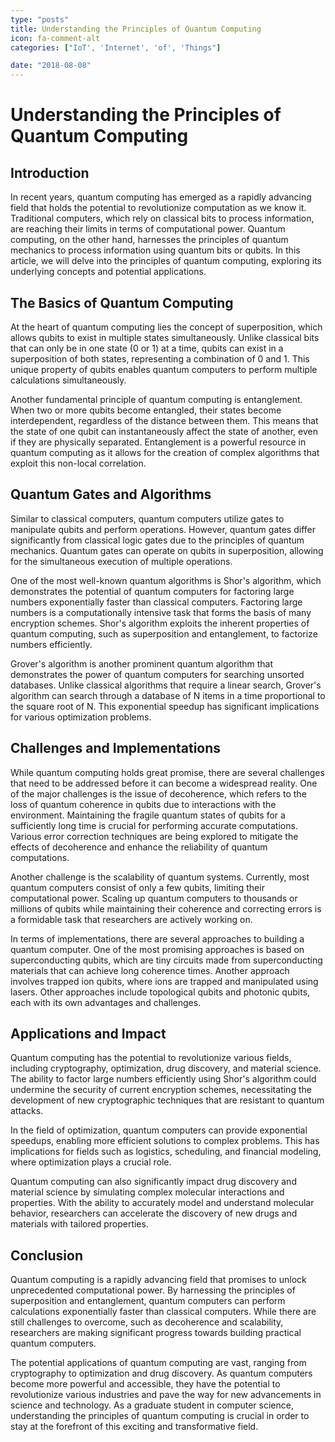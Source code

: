 ```yaml
---
type: "posts"
title: Understanding the Principles of Quantum Computing
icon: fa-comment-alt
categories: ["IoT', 'Internet', 'of', 'Things"]

date: "2018-08-08"
---
```




# Understanding the Principles of Quantum Computing

## Introduction

In recent years, quantum computing has emerged as a rapidly advancing field that holds the potential to revolutionize computation as we know it. Traditional computers, which rely on classical bits to process information, are reaching their limits in terms of computational power. Quantum computing, on the other hand, harnesses the principles of quantum mechanics to process information using quantum bits or qubits. In this article, we will delve into the principles of quantum computing, exploring its underlying concepts and potential applications.

## The Basics of Quantum Computing

At the heart of quantum computing lies the concept of superposition, which allows qubits to exist in multiple states simultaneously. Unlike classical bits that can only be in one state (0 or 1) at a time, qubits can exist in a superposition of both states, representing a combination of 0 and 1. This unique property of qubits enables quantum computers to perform multiple calculations simultaneously.

Another fundamental principle of quantum computing is entanglement. When two or more qubits become entangled, their states become interdependent, regardless of the distance between them. This means that the state of one qubit can instantaneously affect the state of another, even if they are physically separated. Entanglement is a powerful resource in quantum computing as it allows for the creation of complex algorithms that exploit this non-local correlation.

## Quantum Gates and Algorithms

Similar to classical computers, quantum computers utilize gates to manipulate qubits and perform operations. However, quantum gates differ significantly from classical logic gates due to the principles of quantum mechanics. Quantum gates can operate on qubits in superposition, allowing for the simultaneous execution of multiple operations.

One of the most well-known quantum algorithms is Shor's algorithm, which demonstrates the potential of quantum computers for factoring large numbers exponentially faster than classical computers. Factoring large numbers is a computationally intensive task that forms the basis of many encryption schemes. Shor's algorithm exploits the inherent properties of quantum computing, such as superposition and entanglement, to factorize numbers efficiently.

Grover's algorithm is another prominent quantum algorithm that demonstrates the power of quantum computers for searching unsorted databases. Unlike classical algorithms that require a linear search, Grover's algorithm can search through a database of N items in a time proportional to the square root of N. This exponential speedup has significant implications for various optimization problems.

## Challenges and Implementations

While quantum computing holds great promise, there are several challenges that need to be addressed before it can become a widespread reality. One of the major challenges is the issue of decoherence, which refers to the loss of quantum coherence in qubits due to interactions with the environment. Maintaining the fragile quantum states of qubits for a sufficiently long time is crucial for performing accurate computations. Various error correction techniques are being explored to mitigate the effects of decoherence and enhance the reliability of quantum computations.

Another challenge is the scalability of quantum systems. Currently, most quantum computers consist of only a few qubits, limiting their computational power. Scaling up quantum computers to thousands or millions of qubits while maintaining their coherence and correcting errors is a formidable task that researchers are actively working on.

In terms of implementations, there are several approaches to building a quantum computer. One of the most promising approaches is based on superconducting qubits, which are tiny circuits made from superconducting materials that can achieve long coherence times. Another approach involves trapped ion qubits, where ions are trapped and manipulated using lasers. Other approaches include topological qubits and photonic qubits, each with its own advantages and challenges.

## Applications and Impact

Quantum computing has the potential to revolutionize various fields, including cryptography, optimization, drug discovery, and material science. The ability to factor large numbers efficiently using Shor's algorithm could undermine the security of current encryption schemes, necessitating the development of new cryptographic techniques that are resistant to quantum attacks.

In the field of optimization, quantum computers can provide exponential speedups, enabling more efficient solutions to complex problems. This has implications for fields such as logistics, scheduling, and financial modeling, where optimization plays a crucial role.

Quantum computing can also significantly impact drug discovery and material science by simulating complex molecular interactions and properties. With the ability to accurately model and understand molecular behavior, researchers can accelerate the discovery of new drugs and materials with tailored properties.

## Conclusion

Quantum computing is a rapidly advancing field that promises to unlock unprecedented computational power. By harnessing the principles of superposition and entanglement, quantum computers can perform calculations exponentially faster than classical computers. While there are still challenges to overcome, such as decoherence and scalability, researchers are making significant progress towards building practical quantum computers.

The potential applications of quantum computing are vast, ranging from cryptography to optimization and drug discovery. As quantum computers become more powerful and accessible, they have the potential to revolutionize various industries and pave the way for new advancements in science and technology. As a graduate student in computer science, understanding the principles of quantum computing is crucial in order to stay at the forefront of this exciting and transformative field.